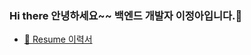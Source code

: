 ### Hi there 안녕하세요~~ 백엔드 개발자 이정아입니다.👋

<!--
**wjddk7507/wjddk7507** is a ✨ _special_ ✨ repository because its `README.md` (this file) appears on your GitHub profile.

Here are some ideas to get you started:

- 🔭 I’m currently working on ...
- 🌱 I’m currently learning ...
- 👯 I’m looking to collaborate on ...
- 🤔 I’m looking for help with ...
- 💬 Ask me about ...
- 📫 How to reach me: ...
- 😄 Pronouns: ...
- ⚡ Fun fact: ...
-->
- [👔 Resume 이력서](https://nervous-grip-dfd.notion.site/Resume-Junga-Lee-b4072c26ffbf4a5c9d1c8ffef4c76d31)
